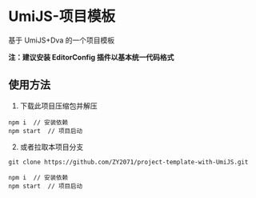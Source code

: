 # UmiJS-项目模板
基于 UmiJS+Dva 的一个项目模板  

**注：建议安装 EditorConfig 插件以基本统一代码格式**

使用方法
---

1. 下载此项目压缩包并解压
```
npm i  // 安装依赖
npm start  // 项目启动
```
2. 或者拉取本项目分支
```
git clone https://github.com/ZY2071/project-template-with-UmiJS.git

npm i  // 安装依赖
npm start  // 项目启动
```
